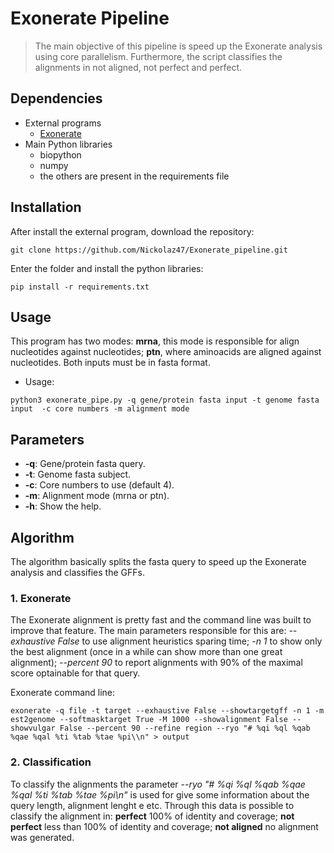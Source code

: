 # Exonerate Pipeline

>The main objective of this pipeline is speed up the Exonerate analysis using core parallelism. Furthermore, the script
>classifies the alignments in not aligned, not perfect and perfect.

## Dependencies

- External programs
  - [Exonerate](https://www.ebi.ac.uk/about/vertebrate-genomics/software/exonerate)
- Main Python libraries
  - biopython
  - numpy
  - the others are present in the requirements file

## Installation

After install the external program, download the repository:
```
git clone https://github.com/Nickolaz47/Exonerate_pipeline.git
```
Enter the folder and install the python libraries:
```
pip install -r requirements.txt
```

## Usage

This program has two modes: **mrna**, this mode is responsible for align nucleotides against nucleotides; **ptn**, where
aminoacids are aligned against nucleotides. Both inputs must be in fasta format.

- Usage:
```
python3 exonerate_pipe.py -q gene/protein fasta input -t genome fasta input  -c core numbers -m alignment mode
```

## Parameters

- **-q**: Gene/protein fasta query.
- **-t**: Genome fasta subject. 
- **-c**: Core numbers to use (default 4).
- **-m**: Alignment mode (mrna or ptn).
- **-h**: Show the help.

## Algorithm

The algorithm basically splits the fasta query to speed up the Exonerate analysis and classifies the GFFs. 

### 1. Exonerate

The Exonerate alignment is pretty fast and the command line was built to improve that feature. The main parameters 
responsible for this are: *--exhaustive False* to use alignment heuristics sparing time; *-n 1* to show only the best 
alignment (once in a while can show more than one great alignment); *--percent 90* to report alignments with 90% of the 
maximal score optainable for that query.

Exonerate command line:
```
exonerate -q file -t target --exhaustive False --showtargetgff -n 1 -m est2genome --softmasktarget True -M 1000 --showalignment False --showvulgar False --percent 90 --refine region --ryo "# %qi %ql %qab %qae %qal %ti %tab %tae %pi\\n" > output
```

### 2. Classification

To classify the alignments the parameter *--ryo "# %qi %ql %qab %qae %qal %ti %tab %tae %pi\\n"* is used for give some 
information about the query length, alignment lenght e etc. Through this data is possible to classify the alignment in: 
**perfect** 100% of identity and coverage; **not perfect** less than 100% of identity and coverage; **not aligned** no 
alignment was generated.
